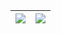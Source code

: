 | <picture><source srcset="https://github-readme-stats.vercel.app/api?username=owyn&show_icons=true&theme=github_dark_dimmed" media="(prefers-color-scheme: dark)"><source srcset="https://github-readme-stats.vercel.app/api?username=owyn&show_icons=true&theme=catppuccin_latte" media="(prefers-color-scheme: light), (prefers-color-scheme: no-preference)"><img src="https://github-readme-stats.vercel.app/api?username=owyn&show_icons=true&theme=catppuccin_latte"></picture> | <picture><source srcset="https://github-readme-stats.vercel.app/api/top-langs/?username=owyn&layout=compact&theme=github_dark_dimmed" media="(prefers-color-scheme: dark)"><source srcset="https://github-readme-stats.vercel.app/api/top-langs/?username=owyn&layout=compact&theme=catppuccin_latte" media="(prefers-color-scheme: light), (prefers-color-scheme: no-preference)"><img src="https://github-readme-stats.vercel.app/api/top-langs/?username=owyn&layout=compact&theme=catppuccin_latte"></picture> |
| ------------- | ------------- |

<!--
**Owyn/Owyn** is a ✨ _special_ ✨ repository because its `README.md` (this file) appears on your GitHub profile.

Here are some ideas to get you started:

- 🔭 I’m currently working on ...
- 🌱 I’m currently learning ...
- 👯 I’m looking to collaborate on ...
- 🤔 I’m looking for help with ...
- 💬 Ask me about ...
- 📫 How to reach me: ...
- 😄 Pronouns: ...
- ⚡ Fun fact: ...
-->

